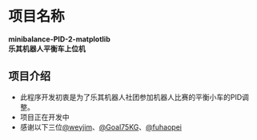 # 项目名称
**minibalance-PID-2-matplotlib**  
**乐其机器人平衡车上位机**

## 项目介绍
- 此程序开发初衷是为了乐其机器人社团参加机器人比赛的平衡小车的PID调整。  
- 项目正在开发中 
- 感谢以下三位[@weyjim](https://github.com/weyjim)、[@Goal75KG](https://github.com/Goal75KG)、[@fuhaopei](https://github.com/fuhaopei)
 



